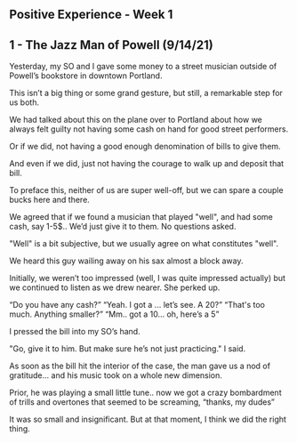 ## Positive Experience - Week 1

## 1 - The Jazz Man of Powell (9/14/21)

Yesterday, my SO and I gave some money to a street musician outside of Powell’s bookstore in downtown Portland.

This isn’t a big thing or some grand gesture, but still, a remarkable step for us both.

We had talked about this on the plane over to Portland about how we always felt guilty not having some cash on hand for good street performers. 

Or if we did, not having a good enough denomination of bills to give them.

And even if we did, just not having the courage to walk up and deposit that bill.

To preface this, neither of us are super well-off, but we can spare a couple bucks here and there. 

We agreed that if we found a musician that played "well", and had some cash, say 1-5$.. We’d just give it to them. No questions asked.

"Well" is a bit subjective, but we usually agree on what constitutes "well".

We heard this guy wailing away on his sax almost a block away. 

Initially, we weren’t too impressed (well, I was quite impressed actually) but we continued to listen as we drew nearer. She perked up.

“Do you have any cash?”
“Yeah. I got a ... let’s see. A 20?”
“That's too much. Anything smaller?”
“Mm.. got a 10... oh, here’s a 5”

I pressed the bill into my SO’s hand.

"Go, give it to him. But make sure he’s not just practicing." I said.

As soon as the bill hit the interior of the case, the man gave us a nod of gratitude... and his music took on a whole new dimension.

Prior, he was playing a small little tune.. now we got a crazy bombardment of trills and overtones that seemed to be screaming, “thanks, my dudes”

It was so small and insignificant. 
But at that moment, I think we did the right thing.